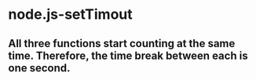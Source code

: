 # node.js-setTimout
## All three functions start counting at the same time. Therefore, the time break between each is one second.
## 